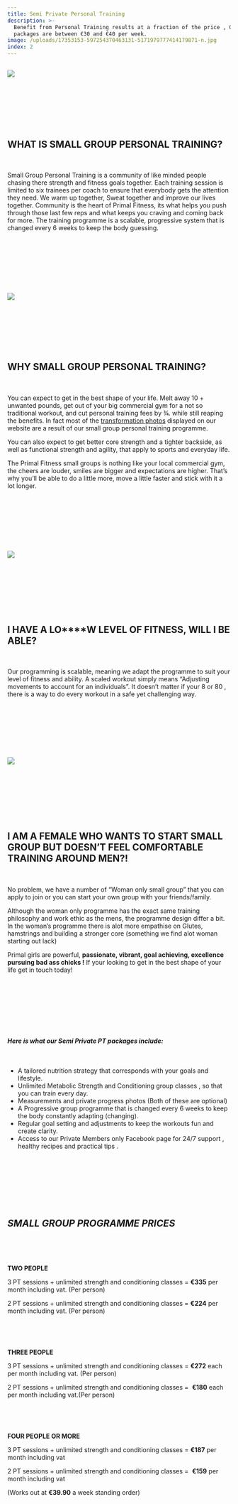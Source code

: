 ```yaml
---
title: Semi Private Personal Training
description: >-
  Benefit from Personal Training results at a fraction of the price , Our
  packages are between €30 and €40 per week.
image: /uploads/17353153-597254370463131-5171979777414179871-n.jpg
index: 2
---
```



## ![](/uploads/versions/16387087-579672475554654-1177242781368672137-n---x----960-720x---.jpg)

## &nbsp;

## &nbsp;

## **WHAT IS SMALL GROUP PERSONAL TRAINING?**

&nbsp;

Small Group Personal Training is a community of like minded people chasing there strength and fitness goals together. Each training session is limited to six trainees per coach to ensure that everybody gets the attention they need. We warm up together, Sweat together and improve our lives together. Community is the heart of Primal Fitness, its what helps you push through those last few reps and what keeps you craving and coming back for more. The training programme is a scalable, progressive system that is changed every 6 weeks to keep the body guessing.

&nbsp;

&nbsp;

&nbsp;

&nbsp;

![](/uploads/versions/16388292-580657392122829-8971833823735004048-n---x----750-723x---.jpg)

## &nbsp;

## &nbsp;

## **WHY SMALL GROUP PERSONAL TRAINING?**

&nbsp;

You can expect to get in the best shape of your life. Melt away 10 + unwanted pounds, get out of your big commercial gym for a not so traditional workout, and cut personal training fees by ¾. while still reaping the benefits. In fact most of the [transformation photos](/stories/) displayed on our website are a result of our small group personal training programme.

You can also expect to get better core strength and a tighter backside, as well as functional strength and agility, that apply to sports and everyday life.

The Primal Fitness small groups is nothing like your local commercial gym, the cheers are louder, smiles are bigger and expectations are higher. That’s why you’ll be able to do a little more, move a little faster and stick with it a lot longer.

&nbsp;

&nbsp;

&nbsp;

&nbsp;

![](/uploads/versions/17880171-610386632483238-9130232070970429877-o---x----716-403x---.jpg)

## &nbsp;

&nbsp;

&nbsp;

## **I HAVE A LO****W LEVEL OF FITNESS, WILL I BE ABLE?**

&nbsp;

Our programming is scalable, meaning we adapt the programme to suit your level of fitness and ability. A scaled workout simply means “Adjusting movements to account for an individuals”. It doesn’t matter if your 8 or 80 , there is a way to do every workout in a safe yet challenging way.

## &nbsp;

&nbsp;

&nbsp;

![](/uploads/versions/17353153-597254370463131-5171979777414179871-n---x----960-720x---.jpg)

## &nbsp;

&nbsp;

&nbsp;

## **I AM A FEMALE WHO WANTS TO START SMALL GROUP BUT DOESN’T FEEL COMFORTABLE TRAINING AROUND MEN?!**

&nbsp;

No problem, we have a number of “Woman only small group” that you can apply to join or you can start your own group with your friends/family.

Although the woman only programme has the exact same training philosophy and work ethic as the mens, the programme design differ a bit. In the woman’s programme there is alot more empathise on Glutes, hamstrings and building a stronger core (something we find alot woman starting out lack)

Primal girls are powerful, **passionate, vibrant, goal achieving, excellence pursuing bad ass chicks !** If your looking to get in the best shape of your life get in touch today!

&nbsp;

&nbsp;

&nbsp;

&nbsp;

#### ***Here is what our Semi Private PT packages include:***

&nbsp;

* A tailored nutrition strategy that corresponds with your goals and lifestyle.
* Unlimited Metabolic Strength and Conditioning group classes , so that you can train every day.
* Measurements and private progress photos (Both of these are optional)
* A Progressive group programme that is changed every 6 weeks to keep the body constantly adapting (changing).
* Regular goal setting and adjustments to keep the workouts fun and create clarity.
* Access to our Private Members only Facebook page for 24/7 support , healthy recipes and practical tips .

&nbsp;

&nbsp;

&nbsp;

&nbsp;

## ***SMALL GROUP PROGRAMME PRICES***

&nbsp;

&nbsp;

**TWO PEOPLE**

3 PT sessions + unlimited strength and conditioning classes = **€335** per month including vat. (Per person)

2 PT sessions + unlimited strength and conditioning classes = **€224** per month including vat. (Per person)

&nbsp;

&nbsp;

**THREE PEOPLE**

3 PT sessions + unlimited strength and conditioning classes =&nbsp;**€272** each per month including vat. (Per person)

2 PT sessions + unlimited strength and conditioning classes = &nbsp;**€180** each per month including vat.(Per person)

&nbsp;

&nbsp;

**FOUR PEOPLE OR MORE**

3 PT sessions + unlimited strength and conditioning classes = **€187** per month including vat&nbsp;

2 PT sessions + unlimited strength and conditioning classes = &nbsp;**€159** per month including vat

(Works out at **€39.90** a week standing order)

&nbsp;

&nbsp;

&nbsp;